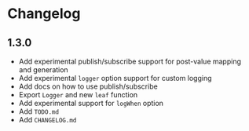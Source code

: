# Changelog

## 1.3.0

- Add experimental publish/subscribe support for post-value mapping and generation
- Add experimental `logger` option support for custom logging
- Add docs on how to use publish/subscribe
- Export `Logger` and new `leaf` function
- Add experimental support for `logWhen` option
- Add `TODO.md`
- Add `CHANGELOG.md`